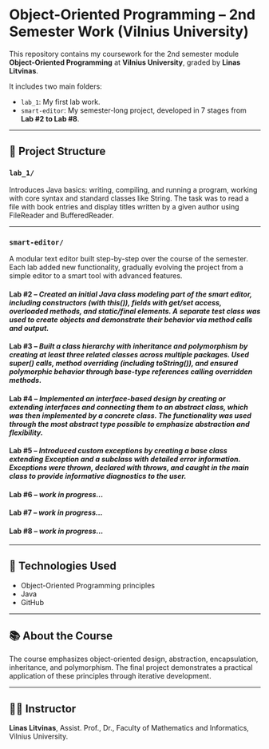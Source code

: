 # Object-Oriented Programming – 2nd Semester Work (Vilnius University)

This repository contains my coursework for the 2nd semester module **Object-Oriented Programming** at **Vilnius University**, graded by **Linas Litvinas**.

It includes two main folders:
- `lab_1`: My first lab work.
- `smart-editor`: My semester-long project, developed in 7 stages from **Lab #2 to Lab #8**.

---

## 📁 Project Structure

### `lab_1/`
Introduces Java basics: writing, compiling, and running a program, working with core syntax and standard classes like String. The task was to read a file with book entries and display titles written by a given author using FileReader and BufferedReader.

---

### `smart-editor/`
A modular text editor built step-by-step over the course of the semester. Each lab added new functionality, gradually evolving the project from a simple editor to a smart tool with advanced features.

#### **Lab #2** – *Created an initial Java class modeling part of the smart editor, including constructors (with this()), fields with get/set access, overloaded methods, and static/final elements. A separate test class was used to create objects and demonstrate their behavior via method calls and output.*

#### **Lab #3** – *Built a class hierarchy with inheritance and polymorphism by creating at least three related classes across multiple packages. Used super() calls, method overriding (including toString()), and ensured polymorphic behavior through base-type references calling overridden methods.*

#### **Lab #4** – *Implemented an interface-based design by creating or extending interfaces and connecting them to an abstract class, which was then implemented by a concrete class. The functionality was used through the most abstract type possible to emphasize abstraction and flexibility.*

#### **Lab #5** – *Introduced custom exceptions by creating a base class extending Exception and a subclass with detailed error information. Exceptions were thrown, declared with throws, and caught in the main class to provide informative diagnostics to the user.*

#### **Lab #6** – *work in progress...*

#### **Lab #7** – *work in progress...*

#### **Lab #8** – *work in progress...*

---

## 🔧 Technologies Used
- Object-Oriented Programming principles
- Java
- GitHub

---

## 📚 About the Course
The course emphasizes object-oriented design, abstraction, encapsulation, inheritance, and polymorphism. The final project demonstrates a practical application of these principles through iterative development.

---

## 🧑‍🏫 Instructor
**Linas Litvinas**, Assist. Prof., Dr., Faculty of Mathematics and Informatics, Vilnius University.
